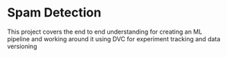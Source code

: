 # Spam Detection
This project covers the end to end understanding for creating an ML pipeline and working around it using DVC for experiment tracking and data versioning

